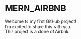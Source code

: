 # MERN_AIRBNB
Welcome to my first GitHub project!
<br>
I’m excited to share this with you. 
<br>
This project is a clone of Airbnb.
